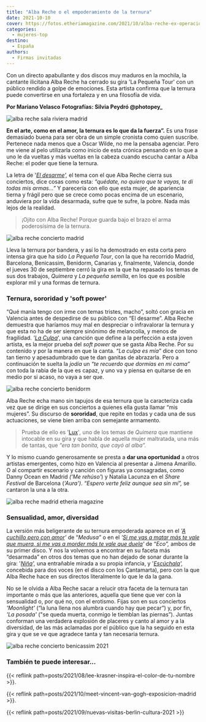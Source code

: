 ```yaml
---
title: "Alba Reche o el empoderamiento de la ternura"
date: 2021-10-10
cover: https://fotos.etheriamagazine.com/2021/10/alba-reche-ex-operacion-triunfo-2018.jpg
categories: 
  - mujeres-top
destino: 
  - España
authors: 
  - Firmas invitadas
---
```


Con un directo apabullante y dos discos muy maduros en la mochila, la cantante ilicitana Alba Reche ha cerrado su gira 'La Pequeña Tour' con un público rendido a golpe de emociones. Esta artista confirma que la ternura puede convertirse en una fortaleza y en una filosofía de vida.

****Por Mariano Velasco**** ****Fotografías: Silvia Peydró @photopey\_**** 

![alba reche sala riviera madrid](https://fotos.etheriamagazine.com/2021/10/Alba-Reche-portada-etheria-magazine.jpg "Alba Reche en la Sala La Riviera de Madrid.")

__En el arte, como en el amor, la ternura es lo que da la fuerza”.__ Es una frase 
demasiado buena para ser obra de un simple cronista como quien suscribe. Pertenece nada 
menos que a Oscar Wilde, no me la pensaba agenciar. Pero me viene al pelo utilizarla 
como inicio de esta crónica pensando en lo que a uno le da vueltas y más vueltas en la 
cabeza cuando escucha cantar a Alba Reche: el poder que tiene la ternura. 

La letra de '[_El desarme_](https://www.youtube.com/watch?v=1wl8rcEnu1k)_',_ el tema con 
el que Alba Reche cierra sus conciertos, dice cosas como esta: _“quédate, no quiero que 
te vayas, te di todas mis armas…”_ Y parecería con ello que esta mujer, de apariencia 
tierna y frágil pero que se crece como pocas encima de un escenario, anduviera por la 
vida desarmada, sufre que te sufre, la pobre. Nada más lejos de la realidad. 

> ¡Ojito con Alba Reche! Porque guarda bajo el brazo el arma poderosísima de la ternura. 

![alba reche concierto madrid](https://fotos.etheriamagazine.com/2021/10/Alba-Reche-en-Madrid.jpg "Alba Reche abrió su gira 2021 en Madrid.")

Lleva la ternura por bandera, y así lo ha demostrado en esta corta pero intensa gira que 
ha sido _La Pequeña Tour_, con la que ha recorrido Madrid, Barcelona, Benicassim, 
Benidorm, Canarias y, finalmente, Valencia, donde el jueves 30 de septiembre cerró la 
gira en la que ha repasado los temas de sus dos trabajos, _Quimera_ y _La pequeña 
semilla_, en los que es posible explorar mil y una formas de ternura. 

### Ternura, sororidad y 'soft power'

“Qué manía tengo con irme con temas tristes, macho”, soltó con gracia en Valencia antes 
de despedirse de su público con “El desarme”. Alba Reche demuestra que haríamos muy mal 
en despreciar o infravalorar la ternura y que esta no ha de ser siempre sinónimo de 
melancolía, y menos de fragilidad. _'[La 
Culpa](https://www.youtube.com/watch?v=M_SQMGWwVRY)_', una canción que define a la 
perfección a esta joven artista, es la mejor prueba del _soft power_ que se gasta Alba 
Reche. Por su contenido y por la manera en que la canta. _“La culpa es mía”_ dice con 
tono tan tierno y apesadumbrado que te dan ganitas de abrazarla. Pero a continuación te 
suelta la _jodía_ un _“te recuerdo que dormías en mi cama”_ con toda la rabia de la que 
es capaz, y uno va y piensa en quitarse de en medio por si acaso, no vaya a ser que. 

![alba reche concierto benidorm](https://fotos.etheriamagazine.com/2021/10/Alba-Reche-Benidorm.jpg "Alba Reche en el concierto de Benidorm.")

Alba Reche echa mano sin tapujos de esa ternura que la caracteriza cada vez que se 
dirige en sus conciertos a quienes ella gusta llamar “mis mujeres”. Su discurso de 
**sororidad**, que repite en todas y cada una de sus actuaciones, se viene bien arriba 
con semejante armamento. 

> Prueba de ello es '[Lux](https://www.youtube.com/watch?v=dX7wa3TFr1I)'_,_ uno de los 
> temas de _Quimera_ que mantiene intocable en su gira y que habla de aquella mujer 
> maltratada, una más de tantas, que _“era tan bonita, que cayó al alba”._ 

Y lo mismo cuando generosamente se presta a **dar una oportunidad** a otros artistas 
emergentes, como hizo en Valencia al presentar a Jimena Amarillo. O al compartir 
escenario y canción con figuras ya consagradas, como Danny Ocean en Madrid _('Me 
rehúso'_) y Natalia Lacunza en el _Share Festival_ de Barcelona (_'Aura')_. _“Espero 
verte feliz aunque sea sin mí”,_ se cantaron la una a la otra. 

![alba reche madrid etheria magazine](https://fotos.etheriamagazine.com/2021/10/Cronica-Alba-Reche.jpg "Concierto de Alba Reche en Madrid.")

### Sensualidad, amor, diversidad

La versión más beligerante de su ternura empoderada aparece en el _'[A cuchillo pero con 
amor](https://www.youtube.com/watch?v=te8l8FVp2j4)'_ de “_Medusa”_ o en el _'[Si me vas 
a matar más te vale que muera, si me vas a morder más te vale que 
duela](https://www.youtube.com/watch?v=859-p33ok2Q)'_ de “_Eco”,_ ambos de su primer 
disco. Y nos la volvemos a encontrar en su faceta más “desarmada” en otros dos temas que 
no han dejado de sonar durante la gira: 
'_[Niña](https://www.youtube.com/watch?v=69qrdWuAW3k)',_ una entrañable mirada a su 
propia infancia, y '_[Escúchala](https://www.youtube.com/watch?v=X2cqIOFNyQo)',_ 
concebida para dos voces (en el disco con los Çantamarta), pero con la que Alba Reche 
hace en sus directos literalmente lo que le da la gana. 

No se le olvida a Alba Reche sacar a relucir otra faceta de la ternura tan importante o 
más que las anteriores, aquella que tiene que ver con la sensualidad o, por qué no, con 
el erotismo. Fijas son en sus conciertos _'Moonlight'_ (“la luna llena nos alumbra 
cuando hay que pecar”) y, por fin, _'La posada'_ ("se queda muerta, conmigo le tiemblan 
las piernas”). Juntas conforman una verdadera explosión de placeres y canto al amor y a 
la diversidad, de las más aclamadas por el público que la ha seguido en esta gira y que 
se ve que agradece tanta y tan necesaria ternura. 

![alba reche concierto benicassim 2021](https://fotos.etheriamagazine.com/2021/10/alba-reche-concierto-de-benicassim.jpg "Alba Reche en el concierto de Benicassim.")

### También te puede interesar...

{{< reflink path=posts/2021/08/lee-krasner-inspira-el-color-de-tu-nombre >}}. 

{{< reflink path=posts/2021/10/meet-vincent-van-gogh-exposicion-madrid >}}. 

{{< reflink path=posts/2021/09/nuevas-visitas-berlin-cultura-2021 >}}
